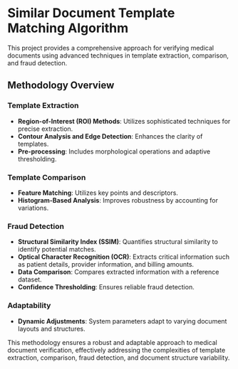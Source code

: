 # Similar Document Template Matching Algorithm

This project provides a comprehensive approach for verifying medical documents using advanced techniques in template extraction, comparison, and fraud detection.

## Methodology Overview

### Template Extraction
- **Region-of-Interest (ROI) Methods**: Utilizes sophisticated techniques for precise extraction.
- **Contour Analysis and Edge Detection**: Enhances the clarity of templates.
- **Pre-processing**: Includes morphological operations and adaptive thresholding.

### Template Comparison
- **Feature Matching**: Utilizes key points and descriptors.
- **Histogram-Based Analysis**: Improves robustness by accounting for variations.

### Fraud Detection
- **Structural Similarity Index (SSIM)**: Quantifies structural similarity to identify potential matches.
- **Optical Character Recognition (OCR)**: Extracts critical information such as patient details, provider information, and billing amounts.
- **Data Comparison**: Compares extracted information with a reference dataset.
- **Confidence Thresholding**: Ensures reliable fraud detection.

### Adaptability
- **Dynamic Adjustments**: System parameters adapt to varying document layouts and structures.

This methodology ensures a robust and adaptable approach to medical document verification, effectively addressing the complexities of template extraction, comparison, fraud detection, and document structure variability.
